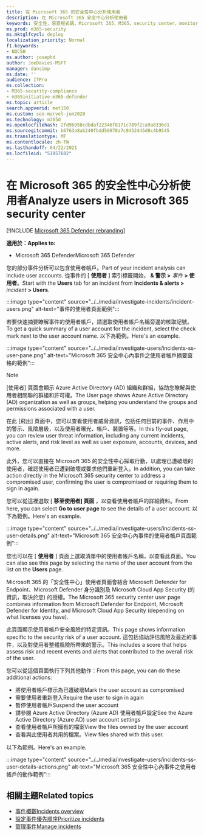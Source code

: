 ```yaml
---
title: 在 Microsoft 365 的安全性中心分析使用者
description: 在 Microsoft 365 安全中心分析使用者
keywords: 安全性，惡意程式碼，Microsoft 365，M365，security center，monitor，report，identity，data，裝置，應用程式，事件，分析，回應
ms.prod: m365-security
ms.mktglfcycl: deploy
localization_priority: Normal
f1.keywords:
- NOCSH
ms.author: josephd
author: JoeDavies-MSFT
manager: dansimp
ms.date: ''
audience: ITPro
ms.collection:
- M365-security-compliance
- m365initiative-m365-defender
ms.topic: article
search.appverid: met150
ms.custom: seo-marvel-jun2020
ms.technology: m365d
ms.openlocfilehash: 2fd9b958cdbdaf22346f8171c789f2ca9a8336d1
ms.sourcegitcommit: b6763a8ab240fbdd56078a7c9452445d0c4b9545
ms.translationtype: MT
ms.contentlocale: zh-TW
ms.lasthandoff: 04/22/2021
ms.locfileid: "51957602"
---
```

# <a name="analyze-users-in-microsoft-365-security-center"></a><span data-ttu-id="c35eb-104">在 Microsoft 365 的安全性中心分析使用者</span><span class="sxs-lookup"><span data-stu-id="c35eb-104">Analyze users in Microsoft 365 security center</span></span>

[!INCLUDE [Microsoft 365 Defender rebranding](../includes/microsoft-defender.md)]

<span data-ttu-id="c35eb-105">**適用於：**</span><span class="sxs-lookup"><span data-stu-id="c35eb-105">**Applies to:**</span></span>

- <span data-ttu-id="c35eb-106">Microsoft 365 Defender</span><span class="sxs-lookup"><span data-stu-id="c35eb-106">Microsoft 365 Defender</span></span>

<span data-ttu-id="c35eb-107">您的部分事件分析可以包含使用者帳戶。</span><span class="sxs-lookup"><span data-stu-id="c35eb-107">Part of your incident analysis can include user accounts.</span></span> <span data-ttu-id="c35eb-108">從事件的 [ **使用者** ] 索引標籤開始， **& 警示 >** *事件* **> 使用者**。</span><span class="sxs-lookup"><span data-stu-id="c35eb-108">Start with the **Users** tab for an incident from **Incidents & alerts >** *incident* **> Users**.</span></span> 

:::image type="content" source="../../media/investigate-incidents/incident-users.png" alt-text="事件的使用者頁面範例":::

<span data-ttu-id="c35eb-110">若要快速摘要瞭解事件的使用者帳戶，請選取使用者帳戶名稱旁邊的核取記號。</span><span class="sxs-lookup"><span data-stu-id="c35eb-110">To get a quick summary of a user account for the incident, select the check mark next to the user account name.</span></span> <span data-ttu-id="c35eb-111">以下為範例。</span><span class="sxs-lookup"><span data-stu-id="c35eb-111">Here's an example.</span></span>

:::image type="content" source="../../media/investigate-users/incidents-ss-user-pane.png" alt-text="Microsoft 365 安全中心內事件之使用者帳戶摘要窗格的範例":::

> [!NOTE]
> <span data-ttu-id="c35eb-113">[使用者] 頁面會顯示 Azure Active Directory (AD) 組織和群組，協助您瞭解與使用者相關聯的群組和許可權。</span><span class="sxs-lookup"><span data-stu-id="c35eb-113">The User page shows Azure Active Directory (AD) organization as well as groups, helping you understand the groups and permissions associated with a user.</span></span>

<span data-ttu-id="c35eb-114">在此 [飛出] 頁面中，您可以查看使用者威脅資訊，包括任何目前的事件、作用中的警示、風險層級，以及使用者曝光、帳戶、裝置等等。</span><span class="sxs-lookup"><span data-stu-id="c35eb-114">In this fly-out page, you can review user threat information, including any current incidents, active alerts, and risk level as well as user exposure, accounts, devices, and more.</span></span>

<span data-ttu-id="c35eb-115">此外，您可以直接在 Microsoft 365 的安全性中心採取行動，以處理已遭破壞的使用者，確認使用者已遭到破壞或要求他們重新登入。</span><span class="sxs-lookup"><span data-stu-id="c35eb-115">In addition, you can take action directly in the Microsoft 365 security center to address a compromised user, confirming the user is compromised or requiring them to sign in again.</span></span>

<span data-ttu-id="c35eb-116">您可以從這裡選取 [ **移至使用者] 頁面** ，以查看使用者帳戶的詳細資料。</span><span class="sxs-lookup"><span data-stu-id="c35eb-116">From here, you can select **Go to user page** to see the details of a user account.</span></span> <span data-ttu-id="c35eb-117">以下為範例。</span><span class="sxs-lookup"><span data-stu-id="c35eb-117">Here's an example.</span></span>

:::image type="content" source="../../media/investigate-users/incidents-ss-user-details.png" alt-text="Microsoft 365 安全中心內事件的使用者帳戶頁面範例":::

<span data-ttu-id="c35eb-119">您也可以在 [ **使用者** ] 頁面上選取清單中的使用者帳戶名稱，以查看此頁面。</span><span class="sxs-lookup"><span data-stu-id="c35eb-119">You can also see this page by selecting the name of the user account from the list on the **Users** page.</span></span>

<span data-ttu-id="c35eb-120">Microsoft 365 的「安全性中心」使用者頁面會結合 Microsoft Defender for Endpoint、Microsoft Defender 身分識別及 Microsoft Cloud App Security (的資訊，取決於您) 的授權。</span><span class="sxs-lookup"><span data-stu-id="c35eb-120">The Microsoft 365 security center user page combines information from Microsoft Defender for Endpoint, Microsoft Defender for Identity, and Microsoft Cloud App Security (depending on what licenses you have).</span></span> 

<span data-ttu-id="c35eb-121">此頁面顯示使用者帳戶安全風險的特定資訊。</span><span class="sxs-lookup"><span data-stu-id="c35eb-121">This page shows information specific to the security risk of a user account.</span></span> <span data-ttu-id="c35eb-122">這包括協助評估風險及最近的事件，以及對使用者整體風險所帶來的警示。</span><span class="sxs-lookup"><span data-stu-id="c35eb-122">This includes a score that helps assess risk and recent events and alerts that contributed to the overall risk of the user.</span></span>

<span data-ttu-id="c35eb-123">您可以從這個頁面執行下列其他動作：</span><span class="sxs-lookup"><span data-stu-id="c35eb-123">From this page, you can do these additional actions:</span></span> 

- <span data-ttu-id="c35eb-124">將使用者帳戶標示為已遭破壞</span><span class="sxs-lookup"><span data-stu-id="c35eb-124">Mark the user account as compromised</span></span>
- <span data-ttu-id="c35eb-125">需要使用者重新登入</span><span class="sxs-lookup"><span data-stu-id="c35eb-125">Require the user to sign in again</span></span>
- <span data-ttu-id="c35eb-126">暫停使用者帳戶</span><span class="sxs-lookup"><span data-stu-id="c35eb-126">Suspend the user account</span></span>
- <span data-ttu-id="c35eb-127">請參閱 Azure Active Directory (Azure AD) 使用者帳戶設定</span><span class="sxs-lookup"><span data-stu-id="c35eb-127">See the Azure Active Directory (Azure AD) user account settings</span></span>
- <span data-ttu-id="c35eb-128">查看使用者帳戶所擁有的檔案</span><span class="sxs-lookup"><span data-stu-id="c35eb-128">View the files owned by the user account</span></span>
- <span data-ttu-id="c35eb-129">查看與此使用者共用的檔案。</span><span class="sxs-lookup"><span data-stu-id="c35eb-129">View files shared with this user.</span></span> 

<span data-ttu-id="c35eb-130">以下為範例。</span><span class="sxs-lookup"><span data-stu-id="c35eb-130">Here's an example.</span></span>

:::image type="content" source="../../media/investigate-users/incidents-ss-user-details-actions.png" alt-text="Microsoft 365 安全性中心內事件之使用者帳戶的動作範例":::


<!--
You can access this page from multiple areas in the Microsoft 365 security center. You can access this page from a specific incident in the **Users** tab. Some alerts might include users as a specific affected asset. You can also search for users.  

Learn more about how to investigate users and potential risk [in this Cloud App Security tutorial](/cloud-app-security/tutorial-ueba#:~:text=To%20identify%20who%20your%20riskiest,user%20page%20to%20investigate%20them).

--> 

## <a name="related-topics"></a><span data-ttu-id="c35eb-132">相關主題</span><span class="sxs-lookup"><span data-stu-id="c35eb-132">Related topics</span></span>

- [<span data-ttu-id="c35eb-133">事件概觀</span><span class="sxs-lookup"><span data-stu-id="c35eb-133">Incidents overview</span></span>](incidents-overview.md)
- [<span data-ttu-id="c35eb-134">設定事件優先順序</span><span class="sxs-lookup"><span data-stu-id="c35eb-134">Prioritize incidents</span></span>](incident-queue.md)
- [<span data-ttu-id="c35eb-135">管理事件</span><span class="sxs-lookup"><span data-stu-id="c35eb-135">Manage incidents</span></span>](manage-incidents.md)